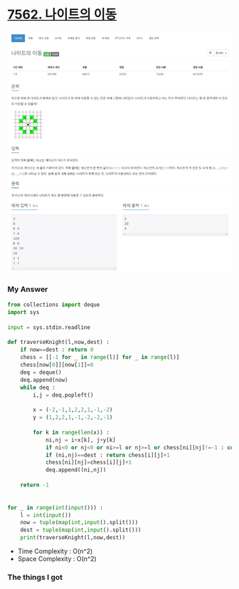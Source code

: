 # [7562. 나이트의 이동](https://www.acmicpc.net/problem/7562)

![image](Problem.png)



### My Answer

```python
from collections import deque
import sys

input = sys.stdin.readline

def traverseKnight(l,now,dest) : 
    if now==dest : return 0
    chess = [[-1 for _ in range(l)] for _ in range(l)]
    chess[now[0]][now[1]]=0
    deq = deque()
    deq.append(now)
    while deq : 
        i,j = deq.popleft()
        
        x = (-2,-1,1,2,2,1,-1,-2)
        y = (1,2,2,1,-1,-2,-2,-1)
        
        for k in range(len(x)) : 
            ni,nj = i+x[k], j+y[k]
            if ni<0 or nj<0 or ni>=l or nj>=l or chess[ni][nj]!=-1 : continue
            if (ni,nj)==dest : return chess[i][j]+1
            chess[ni][nj]=chess[i][j]+1
            deq.append((ni,nj))
    
    return -1


for _ in range(int(input())) : 
    l = int(input())
    now = tuple(map(int,input().split()))
    dest = tuple(map(int,input().split()))
    print(traverseKnight(l,now,dest))
```

* Time Complexity : O(n^2)
* Space Complexity : O(n^2)



### The things I got
